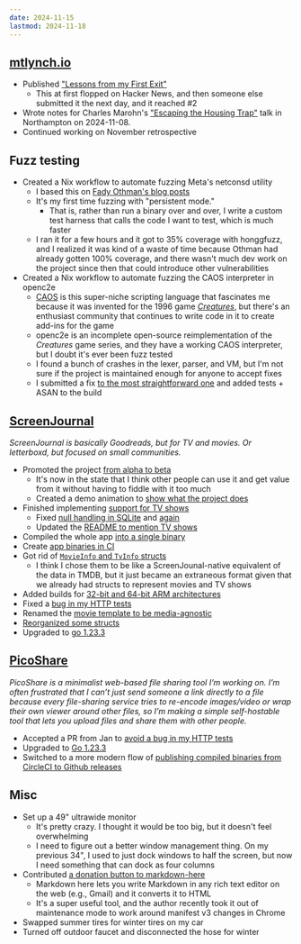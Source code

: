 ```yaml
---
date: 2024-11-15
lastmod: 2024-11-18
---
```


## [mtlynch.io](https://mtlynch.io)

- Published ["Lessons from my First Exit"](https://mtlynch.io/lessons-from-my-first-exit/)
  - This at first flopped on Hacker News, and then someone else submitted it the next day, and it reached #2
- Wrote notes for Charles Marohn's ["Escaping the Housing Trap"](https://mtlynch.io/notes/marohn-housing-trap/) talk in Northampton on 2024-11-08.
- Continued working on November retrospective

## Fuzz testing

- Created a Nix workflow to automate fuzzing Meta's netconsd utility
  - I based this on [Fady Othman's blog posts](https://blog.fadyothman.com/meta-bug-bounty-fuzzing-netconsd-for-fun-and-profit-part-1-6ffe96eb1419)
  - It's my first time fuzzing with "persistent mode."
    - That is, rather than run a binary over and over, I write a custom test harness that calls the code I want to test, which is much faster
  - I ran it for a few hours and it got to 35% coverage with honggfuzz, and I realized it was kind of a waste of time because Othman had already gotten 100% coverage, and there wasn't much dev work on the project since then that could introduce other vulnerabilities
- Created a Nix workflow to automate fuzzing the CAOS interpreter in openc2e
  - [CAOS](https://creatures.wiki/CAOS) is this super-niche scripting language that fascinates me because it was invented for the 1996 game [_Creatures_](<https://en.wikipedia.org/wiki/Creatures_(video_game_series)>), but there's an enthusiast community that continues to write code in it to create add-ins for the game
  - openc2e is an incomplete open-source reimplementation of the _Creatures_ game series, and they have a working CAOS interpreter, but I doubt it's ever been fuzz tested
  - I found a bunch of crashes in the lexer, parser, and VM, but I'm not sure if the project is maintained enough for anyone to accept fixes
  - I submitted a fix [to the most straightforward one](https://github.com/openc2e/openc2e/pull/215) and added tests + ASAN to the build

## [ScreenJournal](https://thescreenjournal.com/)

_ScreenJournal is basically Goodreads, but for TV and movies. Or letterboxd, but focused on small communities._

- Promoted the project [from alpha to beta](https://github.com/mtlynch/screenjournal/pull/354)
  - It's now in the state that I think other people can use it and get value from it without having to fiddle with it too much
  - Created a demo animation to [show what the project does](https://raw.githubusercontent.com/mtlynch/screenjournal/refs/heads/master/docs/assets/screenjournal-demo.webp)
- Finished implementing [support for TV shows](https://github.com/mtlynch/screenjournal/pull/359)
  - Fixed [null handling in SQLite](https://github.com/mtlynch/screenjournal/pull/360) and [again](https://github.com/mtlynch/screenjournal/pull/361)
  - Updated the [README to mention TV shows](https://github.com/mtlynch/screenjournal/pull/376)
- Compiled the whole app [into a single binary](https://github.com/mtlynch/screenjournal/pull/366)
- Create [app binaries in CI](https://github.com/mtlynch/screenjournal/pull/369)
- Got rid of [`MovieInfo` and `TvInfo` structs](https://github.com/mtlynch/screenjournal/pull/364)
  - I think I chose them to be like a ScreenJounal-native equivalent of the data in TMDB, but it just became an extraneous format given that we already had structs to represent movies and TV shows
- Added builds for [32-bit and 64-bit ARM architectures](https://github.com/mtlynch/screenjournal/pull/365)
- Fixed a [bug in my HTTP tests](https://github.com/mtlynch/screenjournal/pull/380)
- Renamed the [movie template to be media-agnostic](https://github.com/mtlynch/screenjournal/pull/362)
- [Reorganized some structs](https://github.com/mtlynch/screenjournal/pull/363)
- Upgraded to [go 1.23.3](https://github.com/mtlynch/screenjournal/pull/368)

## [PicoShare](https://pico.rocks)

_PicoShare is a minimalist web-based file sharing tool I’m working on. I’m often frustrated that I can’t just send someone a link directly to a file because every file-sharing service tries to re-encode images/video or wrap their own viewer around other files, so I’m making a simple self-hostable tool that lets you upload files and share them with other people._

- Accepted a PR from Jan to [avoid a bug in my HTTP tests](https://github.com/mtlynch/picoshare/pull/609)
- Upgraded to [Go 1.23.3](https://github.com/mtlynch/picoshare/pull/605)
- Switched to a more modern flow of [publishing compiled binaries from CircleCI to Github releases](https://github.com/mtlynch/picoshare/pull/606)

## Misc

- Set up a 49" ultrawide monitor
  - It's pretty crazy. I thought it would be too big, but it doesn't feel overwhelming
  - I need to figure out a better window management thing. On my previous 34", I used to just dock windows to half the screen, but now I need something that can dock as four columns
- Contributed [a donation button to markdown-here](https://github.com/adam-p/markdown-here/pull/876)
  - Markdown here lets you write Markdown in any rich text editor on the web (e.g., Gmail) and it converts it to HTML
  - It's a super useful tool, and the author recently took it out of maintenance mode to work around manifest v3 changes in Chrome
- Swapped summer tires for winter tires on my car
- Turned off outdoor faucet and disconnected the hose for winter
